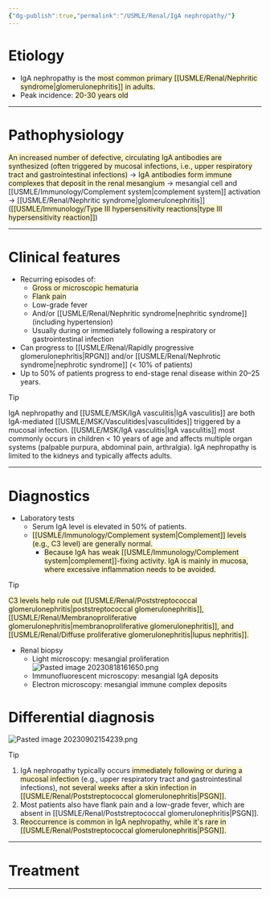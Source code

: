 ```yaml
---
{"dg-publish":true,"permalink":"/USMLE/Renal/IgA nephropathy/"}
---
```


# Etiology
- IgA nephropathy is the <span style="background:rgba(240, 200, 0, 0.2)">most common primary [[USMLE/Renal/Nephritic syndrome\|glomerulonephritis]] in adults.</span>
- Peak incidence: <span style="background:rgba(240, 200, 0, 0.2)">20-30 years old</span>

---
# Pathophysiology
<span style="background:rgba(240, 200, 0, 0.2)">An increased number of defective, circulating IgA antibodies are synthesized</span> <span style="background:rgba(240, 200, 0, 0.2)">(often triggered by mucosal infections, i.e., upper respiratory tract and gastrointestinal infections)</span> → <span style="background:rgba(240, 200, 0, 0.2)">IgA antibodies form immune complexes that deposit in the renal mesangium</span> → mesangial cell and [[USMLE/Immunology/Complement system\|complement system]] activation → [[USMLE/Renal/Nephritic syndrome\|glomerulonephritis]] (<span style="background:rgba(240, 200, 0, 0.2)">[[USMLE/Immunology/Type III hypersensitivity reactions\|type III hypersensitivity reaction]]</span>)

---
# Clinical features
- Recurring episodes of:
	- <span style="background:rgba(240, 200, 0, 0.2)">Gross or microscopic hematuria</span>
	- <span style="background:rgba(240, 200, 0, 0.2)">Flank pain</span>
	- Low-grade fever
	- And/or [[USMLE/Renal/Nephritic syndrome\|nephritic syndrome]] (including hypertension)
	- Usually during or immediately following a respiratory or gastrointestinal infection
- Can progress to [[USMLE/Renal/Rapidly progressive glomerulonephritis\|RPGN]] and/or [[USMLE/Renal/Nephrotic syndrome\|nephrotic syndrome]] (< 10% of patients)
- Up to 50% of patients progress to end-stage renal disease within 20–25 years.

>[!tip] 
>IgA nephropathy and [[USMLE/MSK/IgA vasculitis\|IgA vasculitis]] are both IgA-mediated [[USMLE/MSK/Vasculitides\|vasculitides]] triggered by a mucosal infection. [[USMLE/MSK/IgA vasculitis\|IgA vasculitis]] most commonly occurs in children < 10 years of age and affects multiple organ systems (palpable purpura, abdominal pain, arthralgia). IgA nephropathy is limited to the kidneys and typically affects adults.

---
# Diagnostics
- Laboratory tests
	- Serum IgA level is elevated in 50% of patients.
	- <span style="background:rgba(240, 200, 0, 0.2)">[[USMLE/Immunology/Complement system\|Complement]] levels (e.g., C3 level) are generally normal.</span>
		- <span style="background:rgba(240, 200, 0, 0.2)">Because IgA has weak [[USMLE/Immunology/Complement system\|complement]]-fixing activity. IgA is mainly in mucosa, where excessive inflammation needs to be avoided.</span>

 >[!tip] 
><span style="background:rgba(240, 200, 0, 0.2)">C3 levels help rule out [[USMLE/Renal/Poststreptococcal glomerulonephritis\|poststreptococcal glomerulonephritis]], [[USMLE/Renal/Membranoproliferative glomerulonephritis\|membranoproliferative glomerulonephritis]], and [[USMLE/Renal/Diffuse proliferative glomerulonephritis\|lupus nephritis]].</span>
- Renal biopsy
	- Light microscopy: mesangial proliferation![Pasted image 20230818161650.png](/img/user/appendix/Pasted%20image%2020230818161650.png)
	- Immunofluorescent microscopy: mesangial IgA deposits
	- Electron microscopy: mesangial immune complex deposits
# Differential diagnosis
![Pasted image 20230902154239.png](/img/user/appendix/Pasted%20image%2020230902154239.png)
>[!tip] 
>1. IgA nephropathy typically occurs <span style="background:rgba(240, 200, 0, 0.2)">immediately following or during a mucosal infection</span> (e.g., upper respiratory tract and gastrointestinal infections), <span style="background:rgba(240, 200, 0, 0.2)">not several weeks after a skin infection in [[USMLE/Renal/Poststreptococcal glomerulonephritis\|PSGN]]</span>. 
>2. Most patients also have flank pain and a low-grade fever, which are absent in [[USMLE/Renal/Poststreptococcal glomerulonephritis\|PSGN]].
>3. <span style="background:rgba(240, 200, 0, 0.2)">Reoccurrence is common in IgA nephropathy, while it's rare in [[USMLE/Renal/Poststreptococcal glomerulonephritis\|PSGN]].</span> 

---
# Treatment


---
